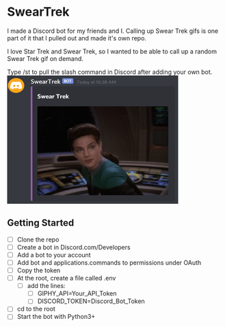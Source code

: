 # SwearTrek

I made a Discord bot for my friends and I.  Calling up Swear Trek gifs is one part of it that I pulled out and made it's own repo.

I love Star Trek and Swear Trek, so I wanted to be able to call up a random Swear Trek gif on demand.

Type /st to pull the slash command in Discord after adding your own bot.
<br>
<img src="gif.png" alt="SwearTrek Image" width="400" height="300">


## Getting Started

- [ ] Clone the repo
- [ ] Create a bot in Discord.com/Developers
- [ ] Add a bot to your account
- [ ] Add bot and applications.commands to permissions under OAuth
- [ ] Copy the token
- [ ] At the root, create a file called .env
  - [ ] add the lines: <br>
     - [ ] GIPHY_API=Your_API_Token <br>
     - [ ] DISCORD_TOKEN=Discord_Bot_Token
- [ ] cd to the root
- [ ] Start the bot with Python3+     
